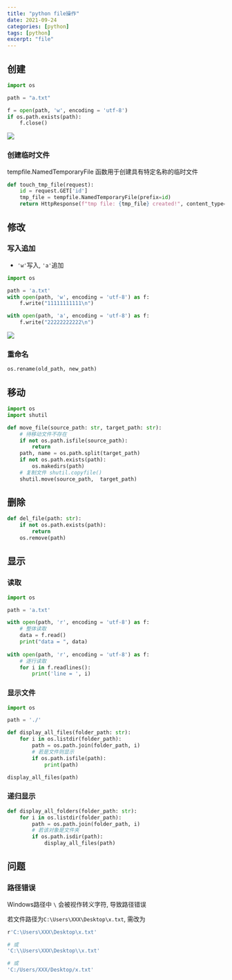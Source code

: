 ```yaml
---
title: "python file操作"
date: 2021-09-24
categories: [python]
tags: [python]
excerpt: "file"
---
```


## 创建

```py
import os

path = "a.txt"

f = open(path, 'w', encoding = 'utf-8')
if os.path.exists(path):
    f.close()
```

![](/assets/image/20241214_005046.jpg)

### 创建临时文件

tempfile.NamedTemporaryFile 函数用于创建具有特定名称的临时文件

```py
def touch_tmp_file(request):
    id = request.GET['id']
    tmp_file = tempfile.NamedTemporaryFile(prefix=id)
    return HttpResponse(f"tmp file: {tmp_file} created!", content_type='text/plain')
```

## 修改

### 写入追加

- `'w'`写入, `'a'`追加

```py
import os

path = 'a.txt'
with open(path, 'w', encoding = 'utf-8') as f:
    f.write("11111111111\n")

with open(path, 'a', encoding = 'utf-8') as f:
    f.write("22222222222\n")
```

![](/assets/image/20241214_005125.jpg)

### 重命名
  
```py
os.rename(old_path, new_path)
```

## 移动

```py
import os
import shutil

def move_file(source_path: str, target_path: str):
    # 待移动文件不存在
    if not os.path.isfile(source_path):
        return
    path, name = os.path.split(target_path)
    if not os.path.exists(path):
        os.makedirs(path)
    # 复制文件 shutil.copyfile() 
    shutil.move(source_path,  target_path)
```

## 删除

```py
def del_file(path: str):
    if not os.path.exists(path):
        return
    os.remove(path)
```

## 显示

### 读取

```py
import os

path = 'a.txt'

with open(path, 'r', encoding = 'utf-8') as f:
    # 整体读取
    data = f.read()
    print("data = ", data)
    
with open(path, 'r', encoding = 'utf-8') as f:
    # 逐行读取
    for i in f.readlines():
        print('line = ', i)
```

### 显示文件

```py
import os

path = './'

def display_all_files(folder_path: str):
    for i in os.listdir(folder_path):
        path = os.path.join(folder_path, i)
        # 若是文件则显示
        if os.path.isfile(path):
            print(path)

display_all_files(path)
```

### 递归显示

```py
def display_all_folders(folder_path: str):
    for i in os.listdir(folder_path):
        path = os.path.join(folder_path, i)
        # 若该对象是文件夹
        if os.path.isdir(path):
            display_all_files(path)
```

## 问题

### 路径错误

Windows路径中 `\` 会被视作转义字符, 导致路径错误

若文件路径为`C:\Users\XXX\Desktop\x.txt`, 需改为

```sh
r'C:\Users\XXX\Desktop\x.txt' 

# 或
'C:\\Users\XXX\Desktop\\x.txt' 

# 或
'C:/Users/XXX/Desktop/x.txt'
```